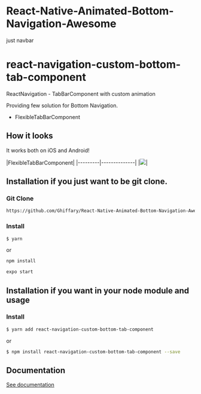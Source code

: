 # React-Native-Animated-Bottom-Navigation-Awesome
just navbar


# react-navigation-custom-bottom-tab-component
ReactNavigation - TabBarComponent with custom animation

Providing few solution for Bottom Navigation.

* FlexibleTabBarComponent

## How it looks

It works both on iOS and Android!

|FlexibleTabBarComponent|
|---------|--------------|
|![](https://thumbs.gfycat.com/AdorableCelebratedLemur.webp)|

## Installation if you just want to be git clone.

### Git Clone 

```bash
https://github.com/Ghiffary/React-Native-Animated-Bottom-Navigation-Awesome.git
```

### Install
```bash
$ yarn
```
or

```bash
npm install
```

```bash
expo start
```



## Installation if you want in your node module and usage

### Install

```bash
$ yarn add react-navigation-custom-bottom-tab-component
```

or 

```bash
$ npm install react-navigation-custom-bottom-tab-component --save
```

## Documentation

[See documentation](https://alimek.github.io/react-navigation-custom-bottom-tab-component/)
